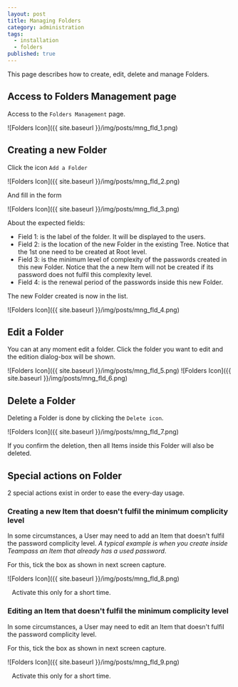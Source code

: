 ```yaml
---
layout: post
title: Managing Folders
category: administration
tags: 
  - installation
  - folders
published: true
---
```


This page describes how to create, edit, delete and manage Folders.

## Access to Folders Management page

Access to the `Folders Management` page.

![Folders Icon]({{ site.baseurl }}/img/posts/mng_fld_1.png)

## Creating a new Folder

Click the icon `Add a Folder`

![Folders Icon]({{ site.baseurl }}/img/posts/mng_fld_2.png)

And fill in the form

![Folders Icon]({{ site.baseurl }}/img/posts/mng_fld_3.png)

About the expected fields:

* Field 1: is the label of the folder. It will be displayed to the users.
* Field 2: is the location of the new Folder in the existing Tree. Notice that the 1st one need to be created at Root level.
* Field 3: is the minimum level of complexity of the passwords created in this new Folder. Notice that the a new Item will not be created if its password does not fulfil this complexity level.
* Field 4: is the renewal period of the passwords inside this new Folder.

The new Folder created is now in the list.

![Folders Icon]({{ site.baseurl }}/img/posts/mng_fld_4.png)

## Edit a Folder

You can at any moment edit a folder. Click the folder you want to edit and the edition dialog-box will be shown.

![Folders Icon]({{ site.baseurl }}/img/posts/mng_fld_5.png)
![Folders Icon]({{ site.baseurl }}/img/posts/mng_fld_6.png)

## Delete a Folder

Deleting a Folder is done by clicking the `Delete icon`.

![Folders Icon]({{ site.baseurl }}/img/posts/mng_fld_7.png)

If you confirm the deletion, then all Items inside this Folder will also be deleted.

## Special actions on Folder

2 special actions exist in order to ease the every-day usage.

### Creating a new Item that doesn't fulfil the minimum complicity level

In some circumstances, a User may need to add an Item that doesn't fulfil the password complicity level. *A typical example is when you create inside Teampass an Item that already has a used password*.

For this, tick the box as shown in next screen capture.

![Folders Icon]({{ site.baseurl }}/img/posts/mng_fld_8.png)

<i class="fa fa-lightbulb-o" style="margin-right:10px;"></i> Activate this only for a short time.

### Editing an Item that doesn't fulfil the minimum complicity level

In some circumstances, a User may need to edit an Item that doesn't fulfil the password complicity level.

For this, tick the box as shown in next screen capture.

![Folders Icon]({{ site.baseurl }}/img/posts/mng_fld_9.png)

<i class="fa fa-lightbulb-o" style="margin-right:10px;"></i> Activate this only for a short time.
